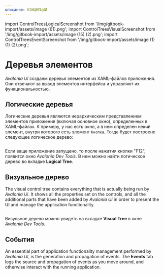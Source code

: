 ```yaml
---
описание: КОНЦЕПЦИИ
---
```


import ControlTreesLogicalScreenshot from '/img/gitbook-import/assets/image (61).png';
import ControlTreesVisualScreenshot from '/img/gitbook-import/assets/image (15) (2).png';
import ControlTreesEventScreenshot from '/img/gitbook-import/assets/image (1) (1) (2).png';

# Деревья элементов

_Avalonia UI_ создаем деревья элементов из XAML-файлов приложения. Они отвечают за вывод элементов интерфейса и управляют их функциональностью.

## Логические деревья

Логические деревья являются иерархическим представлением элементов приложения (включая основное окно), определенных в XAML-файлах.
К примеру, у нас есть окно, а в нем определен некий элемент, внутри которого есть элемент `Кнопка`. Тогда будет построено следующее логическое дерево:

<img src={ControlTreesLogicalScreenshot} alt=""/>

Если ваще приложение запущено, то после нажатия кнопки "F12", появится окно _Avalonia Dev Tools_. В нем можно найти логическое дерево во вкладке **Logical Tree**.

## Визуальное дерево&#x20;

The visual control tree contains everything that is actually being run by _Avalonia UI_. It shows all the properties set on the controls, and all the additional parts that have been added by _Avalonia UI_ in order to present the UI and manage the application functionality. &#x20;

<img src={ControlTreesVisualScreenshot} alt=""/>

Визульное дерево можно увидеть на вкладке **Visual Tree** в окне _Avalonia Dev Tools_.

## События&#x20;

An essential part of application functionality management performed by _Avalonia UI_, is the generation and propagation of events. The **Events** tab logs the source and propagation of events as you move around, and otherwise interact with the running application.

<img src={ControlTreesEventScreenshot} alt=""/>
